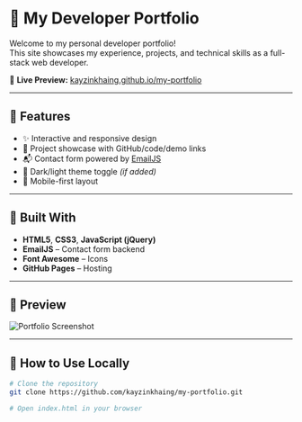 # 💼 My Developer Portfolio

Welcome to my personal developer portfolio!  
This site showcases my experience, projects, and technical skills as a full-stack web developer.

🔗 **Live Preview:** [kayzinkhaing.github.io/my-portfolio](https://kayzinkhaing.github.io/my-portfolio)

---

## 📌 Features

- ✨ Interactive and responsive design
- 📁 Project showcase with GitHub/code/demo links
- 📬 Contact form powered by [EmailJS](https://www.emailjs.com/)
- 🌙 Dark/light theme toggle *(if added)*
- 📱 Mobile-first layout

---

## 🧰 Built With

- **HTML5**, **CSS3**, **JavaScript (jQuery)**
- **EmailJS** – Contact form backend
- **Font Awesome** – Icons
- **GitHub Pages** – Hosting

---

## 📸 Preview

![Portfolio Screenshot](images/preview.jpg) <!-- Optional, update path if needed -->

---

## 🚀 How to Use Locally

```bash
# Clone the repository
git clone https://github.com/kayzinkhaing/my-portfolio.git

# Open index.html in your browser
